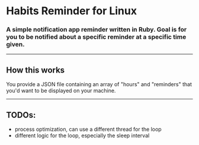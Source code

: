 # Habits Reminder for Linux

### A simple notification app reminder written in Ruby. Goal is for you to be notified about a specific reminder at a specific time given.

------------

## How this works
You provide a JSON file containing an array of "hours" and "reminders" that you'd want to be displayed on your machine.

------------

## TODOs:

- process optimization, can use a different thread for the loop
- different logic for the loop, especially the sleep interval



